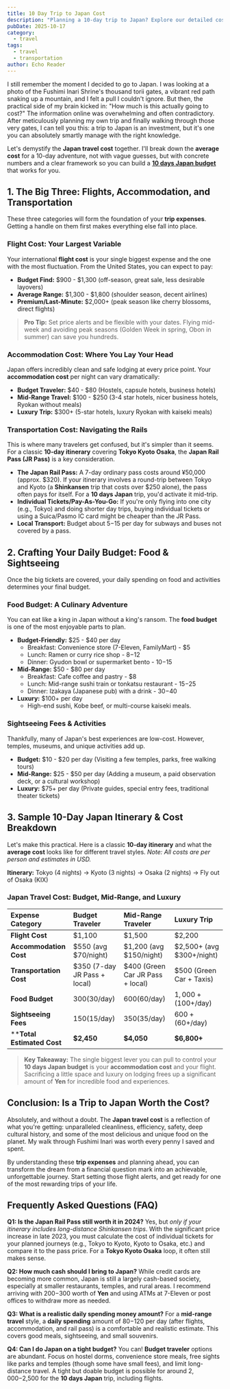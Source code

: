 ```yaml
---
title: 10 Day Trip to Japan Cost
description: "Planning a 10-day trip to Japan? Explore our detailed cost guide to budget your journey, covering everything from accommodation to local experiences!"
pubDate: 2025-10-17
category:
  - travel
tags:
  - travel 
  - transportation 
author: Echo Reader
---
```

I still remember the moment I decided to go to Japan. I was looking at a photo of the Fushimi Inari Shrine's thousand torii gates, a vibrant red path snaking up a mountain, and I felt a pull I couldn't ignore. But then, the practical side of my brain kicked in: "How much is this actually going to cost?" The information online was overwhelming and often contradictory. After meticulously planning my own trip and finally walking through those very gates, I can tell you this: a trip to Japan is an investment, but it's one you can absolutely smartly manage with the right knowledge.

Let's demystify the **Japan travel cost** together. I'll break down the **average cost** for a 10-day adventure, not with vague guesses, but with concrete numbers and a clear framework so you can build a [**10 days Japan budget**](https://echoreading.vercel.app/) that works for you.

## 1. The Big Three: Flights, Accommodation, and Transportation

These three categories will form the foundation of your **trip expenses**. Getting a handle on them first makes everything else fall into place.

### **Flight Cost: Your Largest Variable**
Your international **flight cost** is your single biggest expense and the one with the most fluctuation. From the United States, you can expect to pay:

*   **Budget Find:** $900 - $1,300 (off-season, great sale, less desirable layovers)
*   **Average Range:** $1,300 - $1,800 (shoulder season, decent airlines)
*   **Premium/Last-Minute:** $2,000+ (peak season like cherry blossoms, direct flights)

> **Pro Tip:** Set price alerts and be flexible with your dates. Flying mid-week and avoiding peak seasons (Golden Week in spring, Obon in summer) can save you hundreds.

### **Accommodation Cost: Where You Lay Your Head**
Japan offers incredibly clean and safe lodging at every price point. Your **accommodation cost** per night can vary dramatically:

*   **Budget Traveler:** $40 - $80 (Hostels, capsule hotels, business hotels)
*   **Mid-Range Travel:** $100 - $250 (3-4 star hotels, nicer business hotels, Ryokan without meals)
*   **Luxury Trip:** $300+ (5-star hotels, luxury Ryokan with kaiseki meals)

### **Transportation Cost: Navigating the Rails**
This is where many travelers get confused, but it's simpler than it seems. For a classic **10-day itinerary** covering **Tokyo Kyoto Osaka**, the **Japan Rail Pass (JR Pass)** is a key consideration.

*   **The Japan Rail Pass:** A 7-day ordinary pass costs around ¥50,000 (approx. $320). If your itinerary involves a round-trip between Tokyo and Kyoto (a **Shinkansen** trip that costs over $250 alone), the pass often pays for itself. For a **10 days Japan** trip, you'd activate it mid-trip.
*   **Individual Tickets/Pay-As-You-Go:** If you're only flying into one city (e.g., Tokyo) and doing shorter day trips, buying individual tickets or using a Suica/Pasmo IC card might be cheaper than the JR Pass.
*   **Local Transport:** Budget about $5-$15 per day for subways and buses not covered by a pass.

## 2. Crafting Your Daily Budget: Food & Sightseeing

Once the big tickets are covered, your daily spending on food and activities determines your final budget.

### **Food Budget: A Culinary Adventure**
You can eat like a king in Japan without a king's ransom. The **food budget** is one of the most enjoyable parts to plan.

*   **Budget-Friendly:** $25 - $40 per day
    *   Breakfast: Convenience store (7-Eleven, FamilyMart) - $5
    *   Lunch: Ramen or curry rice shop - $8-$12
    *   Dinner: Gyudon bowl or supermarket bento - $10-$15
*   **Mid-Range:** $50 - $80 per day
    *   Breakfast: Cafe coffee and pastry - $8
    *   Lunch: Mid-range sushi train or tonkatsu restaurant - $15-$25
    *   Dinner: Izakaya (Japanese pub) with a drink - $30-$40
*   **Luxury:** $100+ per day
    *   High-end sushi, Kobe beef, or multi-course kaiseki meals.

### **Sightseeing Fees & Activities**
Thankfully, many of Japan's best experiences are low-cost. However, temples, museums, and unique activities add up.

*   **Budget:** $10 - $20 per day (Visiting a few temples, parks, free walking tours)
*   **Mid-Range:** $25 - $50 per day (Adding a museum, a paid observation deck, or a cultural workshop)
*   **Luxury:** $75+ per day (Private guides, special entry fees, traditional theater tickets)

## 3. Sample 10-Day Japan Itinerary & Cost Breakdown

Let's make this practical. Here is a classic **10-day itinerary** and what the **average cost** looks like for different travel styles. *Note: All costs are per person and estimates in USD.*

**Itinerary:** Tokyo (4 nights) -> Kyoto (3 nights) -> Osaka (2 nights) -> Fly out of Osaka (KIX)

### **Japan Travel Cost: Budget, Mid-Range, and Luxury**

| Expense Category | Budget Traveler | Mid-Range Traveler | Luxury Trip |
| :--- | :--- | :--- | :--- |
| **Flight Cost** | $1,100 | $1,500 | $2,200 |
| **Accommodation Cost** | $550 (avg $70/night) | $1,200 (avg $150/night) | $2,500+ (avg $300+/night) |
| **Transportation Cost** | $350 (7-day JR Pass + local) | $400 (Green Car JR Pass + local) | $500 (Green Car + Taxis) |
| **Food Budget** | $300 ($30/day) | $600 ($60/day) | $1,000+ ($100+/day) |
| **Sightseeing Fees** | $150 ($15/day) | $350 ($35/day) | $600+ ($60+/day) |
| ****Total Estimated Cost** | **$2,450** | **$4,050** | **$6,800+** |

> **Key Takeaway:** The single biggest lever you can pull to control your **10 days Japan budget** is your **accommodation cost** and your flight. Sacrificing a little space and luxury on lodging frees up a significant amount of **Yen** for incredible food and experiences.

## Conclusion: Is a Trip to Japan Worth the Cost?

Absolutely, and without a doubt. The **Japan travel cost** is a reflection of what you're getting: unparalleled cleanliness, efficiency, safety, deep cultural history, and some of the most delicious and unique food on the planet. My walk through Fushimi Inari was worth every penny I saved and spent.

By understanding these **trip expenses** and planning ahead, you can transform the dream from a financial question mark into an achievable, unforgettable journey. Start setting those flight alerts, and get ready for one of the most rewarding trips of your life.

## Frequently Asked Questions (FAQ)

**Q1: Is the Japan Rail Pass still worth it in 2024?**
Yes, but *only if your itinerary includes long-distance Shinkansen trips*. With the significant price increase in late 2023, you must calculate the cost of individual tickets for your planned journeys (e.g., Tokyo to Kyoto, Kyoto to Osaka, etc.) and compare it to the pass price. For a **Tokyo Kyoto Osaka** loop, it often still makes sense.

**Q2: How much cash should I bring to Japan?**
While credit cards are becoming more common, Japan is still a largely cash-based society, especially at smaller restaurants, temples, and rural areas. I recommend arriving with $200-$300 worth of **Yen** and using ATMs at 7-Eleven or post offices to withdraw more as needed.

**Q3: What is a realistic daily spending money amount?**
For a **mid-range travel** style, a **daily spending** amount of $80-$120 per day (after flights, accommodation, and rail pass) is a comfortable and realistic estimate. This covers good meals, sightseeing, and small souvenirs.

**Q4: Can I do Japan on a tight budget?**
You can! **Budget traveler** options are abundant. Focus on hostel dorms, convenience store meals, free sights like parks and temples (though some have small fees), and limit long-distance travel. A tight but doable budget is possible for around $2,000-$2,500 for the **10 days Japan** trip, including flights.